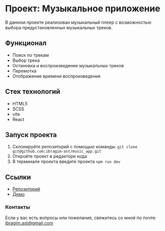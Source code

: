 # Проект: Музыкальное приложение

В данном проекте реализован музыкальный плеер с возможностью выбора предустановленных музыкальных треков.

## Функционал

- Поиск по трекам
- Выбор трека
- Остановка и воспроизведение музыкальных треков
- Перемотка
- Отображение времени воспроизведения

## Стек технологий

- HTML5
- SCSS
- vite
- React

## Запуск проекта

1. Склонируйте репозиторий с помощью команды: `git clone git@github.com:ibragim-ast/music_app.git`
2. Откройте проект в редакторе кода
3. В терминале проекта введите проекта `npm run dev`

## Ссылки

- [Репозиторий](https://github.com/ibragim-ast/music_app)
- [Демо](https://main--gleaming-travesseiro-07d14e.netlify.app/)

### Контакты

Если у вас есть вопросы или пожелания, свяжитесь со мной по почте: <ibragim.ast@gmail.com>
